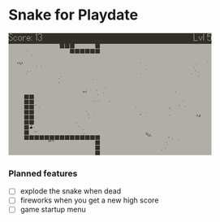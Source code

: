 # Snake for Playdate

![game screenshot](/screenshots/snake.png)

### Planned features

- [ ] explode the snake when dead
- [ ] fireworks when you get a new high score
- [ ] game startup menu
